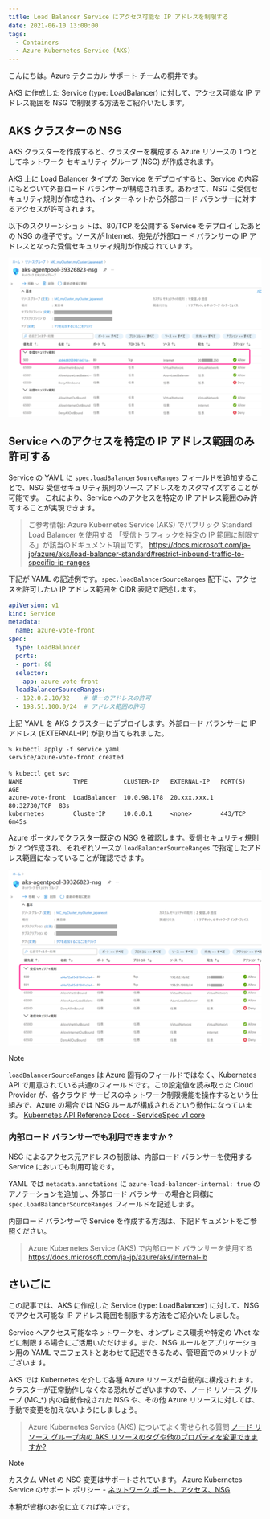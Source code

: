 ```yaml
---
title: Load Balancer Service にアクセス可能な IP アドレスを制限する
date: 2021-06-10 13:00:00
tags:
  - Containers
  - Azure Kubernetes Service (AKS)
---
```


こんにちは。Azure テクニカル サポート チームの桐井です。

AKS に作成した Service (type: LoadBalancer) に対して、アクセス可能な IP アドレス範囲を NSG で制限する方法をご紹介いたします。

<!-- more -->

## AKS クラスターの NSG

AKS クラスターを作成すると、クラスターを構成する Azure リソースの 1 つとしてネットワーク セキュリティ グループ (NSG) が作成されます。

AKS 上に Load Balancer タイプの Service をデプロイすると、Service の内容にもとづいて外部ロード バランサーが構成されます。あわせて、NSG に受信セキュリティ規則が作成され、インターネットから外部ロード バランサーに対するアクセスが許可されます。

以下のスクリーンショットは、80/TCP を公開する Service をデプロイしたあとの NSG の様子です。ソースが Internet、宛先が外部ロード バランサーの IP アドレスとなった受信セキュリティ規則が作成されています。

![既定の NSG に Service 用の受信セキュリティ規則が作成された様子](./aks-load-balancer-source-ranges/aks-load-balancer-source-ranges01.png)

## Service へのアクセスを特定の IP アドレス範囲のみ許可する

Service の YAML に `spec.loadBalancerSourceRanges` フィールドを追加することで、NSG 受信セキュリティ規則のソース アドレスをカスタマイズすることが可能です。
これにより、Service へのアクセスを特定の IP アドレス範囲のみ許可することが実現できます。

> ご参考情報: Azure Kubernetes Service (AKS) でパブリック Standard Load Balancer を使用する
> 「受信トラフィックを特定の IP 範囲に制限する」が該当のドキュメント項目です。
> https://docs.microsoft.com/ja-jp/azure/aks/load-balancer-standard#restrict-inbound-traffic-to-specific-ip-ranges

下記が YAML の記述例です。`spec.loadBalancerSourceRanges` 配下に、アクセスを許可したい IP アドレス範囲を CIDR 表記で記述します。

```yaml
apiVersion: v1
kind: Service
metadata:
  name: azure-vote-front
spec:
  type: LoadBalancer
  ports:
  - port: 80
  selector:
    app: azure-vote-front
  loadBalancerSourceRanges:
  - 192.0.2.10/32    # 単一のアドレスの許可
  - 198.51.100.0/24  # アドレス範囲の許可
```

上記 YAML を AKS クラスターにデプロイします。外部ロード バランサーに IP アドレス (EXTERNAL-IP) が割り当てられました。

```shell
% kubectl apply -f service.yaml
service/azure-vote-front created

% kubectl get svc
NAME              TYPE          CLUSTER-IP   EXTERNAL-IP   PORT(S)       AGE
azure-vote-front  LoadBalancer  10.0.98.178  20.xxx.xxx.1  80:32730/TCP  83s
kubernetes        ClusterIP     10.0.0.1     <none>        443/TCP       6m45s
```

Azure ポータルでクラスター既定の NSG を確認します。受信セキュリティ規則が 2 つ作成され、それぞれソースが `loadBalancerSourceRanges` で指定したアドレス範囲になっていることが確認できます。

![loadBalancerSourceRanges を記述した場合: 指定したアドレス範囲で受信セキュリティ規則が作成される](./aks-load-balancer-source-ranges/aks-load-balancer-source-ranges02.png)

> [!NOTE]
> `loadBalancerSourceRanges` は Azure 固有のフィールドではなく、Kubernetes API で用意されている共通のフィールドです。この設定値を読み取った Cloud Provider が、各クラウド サービスのネットワーク制限機能を操作するという仕組みで、Azure の場合では NSG ルールが構成されるという動作になっています。
> [Kubernetes API Reference Docs - ServiceSpec v1 core](https://kubernetes.io/docs/reference/generated/kubernetes-api/v1.21/#servicespec-v1-core)

### 内部ロード バランサーでも利用できますか？

NSG によるアクセス元アドレスの制限は、内部ロード バランサーを使用する Service においても利用可能です。

YAML では `metadata.annotations` に `azure-load-balancer-internal: true` のアノテーションを追加し、外部ロード バランサーの場合と同様に `spec.loadBalancerSourceRanges` フィールドを記述します。

内部ロード バランサーで Service を作成する方法は、下記ドキュメントをご参照ください。

> Azure Kubernetes Service (AKS) で内部ロード バランサーを使用する
> https://docs.microsoft.com/ja-jp/azure/aks/internal-lb

## さいごに

この記事では、AKS に作成した Service (type: LoadBalancer) に対して、NSG でアクセス可能な IP アドレス範囲を制限する方法をご紹介いたしました。

Service へアクセス可能なネットワークを、オンプレミス環境や特定の VNet などに制限する場合にご活用いただけます。また、NSG ルールをアプリケーション用の YAML マニフェストとあわせて記述できるため、管理面でのメリットがございます。

AKS では Kubernetes を介して各種 Azure リソースが自動的に構成されます。クラスターが正常動作しなくなる恐れがございますので、ノード リソース グループ (MC_*) 内の自動作成された NSG や、その他 Azure リソースに対しては、手動で変更を加えないようにしましょう。

> Azure Kubernetes Service (AKS) についてよく寄せられる質問
> [ノード リソース グループ内の AKS リソースのタグや他のプロパティを変更できますか?](https://docs.microsoft.com/ja-jp/azure/aks/faq#can-i-modify-tags-and-other-properties-of-the-aks-resources-in-the-node-resource-group)

> [!NOTE]
> カスタム VNet の NSG 変更はサポートされています。
> Azure Kubernetes Service のサポート ポリシー - [ネットワーク ポート、アクセス、NSG](https://docs.microsoft.com/ja-jp/azure/aks/support-policies#network-ports-access-and-nsgs)

本稿が皆様のお役に立てれば幸いです。
